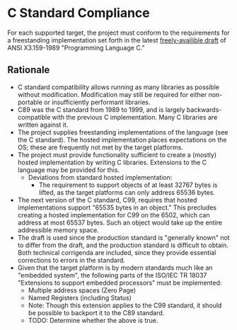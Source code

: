 # C Standard Compliance

For each supported target, the project must conform to the requirements for a
freestanding implementation set forth in the latest [freely-availible
draft](http://port70.net/~nsz/c/c89/c89-draft.html) of ANSI X3.159-1989
"Programming Language C."

## Rationale

* C standard compatibility allows running as many libraries as possible without
  modification. Modification may still be required for either non-portable or
  insufficiently performant libraries.
* C89 was the C standard from 1989 to 1999, and is largely backwards-compatible
  with the previous C implementation. Many C libraries are written against it.
* The project supplies freestanding implementations of the language (see the C
  standard). The hosted implementation places expectations on the OS; these are
  frequently not met by the target platforms.
* The project must provide functionality sufficient to create a (mostly) hosted
  implementation by writing C libraries. Extensions to the C language may be
  provided for this.
  * Deviations from standard hosted implementation:
    * The requirement to support objects of at least 32767 bytes is lifted, as
      the target platforms can only address 65536 bytes.
* The next version of the C standard, C99, requires that hosted implementations
  support "65535 bytes in an object." This precludes creating a hosted
  implementation for C99 on the 6502, which can address at most 65537 bytes.
  Such an object would take up the entire addressible memory space.
* The draft is used since the production standard is "generally known" not to
  differ from the draft, and the production standard is difficult to obtain.
  Both technical corrigenda are included, since they provide essential
  corrections to errors in the standard.
* Given that the target platform is by modern standards much like an "embedded
  system", the following parts of the ISO/IEC TR 18037 "Extensions to support
  embedded processors" must be implemented:
  * Multiple address spaces (Zero Page)
  * Named Registers (including Status)
  * Note: Though this extension applies to the C99 standard, it should be possible
    to backport it to the C89 standard.
  * TODO: Determine whether the above is true.